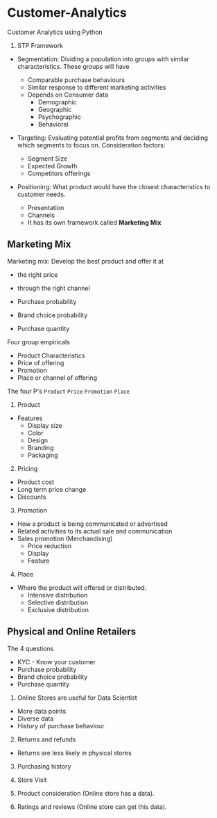 # Customer-Analytics

Customer Analytics using Python

1. STP Framework

- Segmentation: Dividing a population into groups with similar characteristics. These groups will have
    - Comparable purchase behaviours
    - Similar response to different marketing activities
    - Depends on Consumer data
        - Demographic
        - Geographic
        - Psychographic
        - Behavioral

- Targeting: Evaluating potential profits from segments and deciding which segments to focus on. Consideration factors:
    - Segment Size
    - Expected Growth
    - Competitors offerings

- Positioning: What product would have the closest characteristics to customer needs.
    - Presentation
    - Channels
    - It has its own framework called <b>Marketing Mix</b>


## Marketing Mix

Marketing mix: Develop the best product and offer it at
- the right price
- through the right channel

- Purchase probability
- Brand choice probability
- Purchase quantity

Four group empiricals

- Product Characteristics
- Price of offering
- Promotion
- Place or channel of offering

The four P's
```Product``` ```Price``` ```Promotion``` ```Place```

1. Product

- Features
    - Display size
    - Color
    - Design
    - Branding
    - Packaging

2. Pricing

- Product cost
- Long term price change
- Discounts

3. Promotion

- How a product is being communicated or advertised
- Related activities to its actual sale and communication
- Sales promotion (Merchandising)
    - Price reduction
    - Display
    - Feature    

4. Place

- Where the product will offered or distributed.
    - Intensive distribution
    - Selective distribution
    - Exclusive distribution


## Physical and Online Retailers

The 4 questions

- KYC - Know your customer
- Purchase probability
- Brand choice probability
- Purchase quantity

1. Online Stores are useful for Data Scientist
- More data points
- Diverse data
- History of purchase behaviour

2. Returns and refunds
- Returns are less likely in physical stores

3. Purchasing history

4. Store Visit

5. Product consideration (Online store has a data).

6. Ratings and reviews (Online store can get this data).
